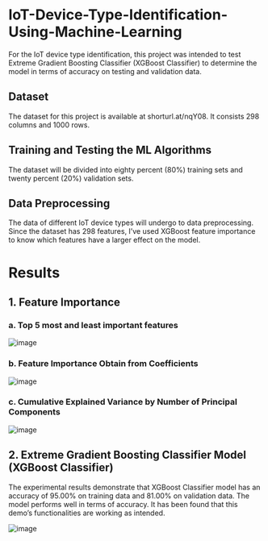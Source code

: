 # IoT-Device-Type-Identification-Using-Machine-Learning
For the IoT device type identification, this project was intended to test Extreme Gradient Boosting Classifier (XGBoost Classifier) to determine the model in terms of accuracy on testing and validation data.

## Dataset
The dataset for this project is available at shorturl.at/nqY08. It consists 298 columns and 1000 rows.

## Training and Testing the ML Algorithms
The dataset will be divided into eighty percent (80%) training sets and twenty percent (20%) validation sets.

## Data Preprocessing
The data of different IoT device types will undergo to data preprocessing. Since the dataset has 298 features, I’ve used XGBoost feature importance to know which features have a larger effect on the model.

# Results

## 1. Feature Importance
### a. Top 5 most and least important features
![image](https://user-images.githubusercontent.com/22261606/198205722-13c38ad6-2293-4e14-8aff-8a0ab2180ffa.png)
### b. Feature Importance Obtain from Coefficients
![image](https://user-images.githubusercontent.com/22261606/198205786-8409c076-135a-4e6c-ad3c-7dbf08b622cc.png)
### c.	Cumulative Explained Variance by Number of Principal Components
![image](https://user-images.githubusercontent.com/22261606/198205832-1ae366a9-7dcc-4dd1-b2ab-71b6a0ce3e85.png)

## 2. Extreme Gradient Boosting Classifier Model (XGBoost Classifier)
The experimental results demonstrate that XGBoost Classifier model has an accuracy of 95.00% on training data and 81.00% on validation data. The model performs well in terms of accuracy. It has been found that this demo’s functionalities are working as intended.

![image](https://user-images.githubusercontent.com/22261606/198205939-eae728a0-a840-4037-ba70-4d67e13353c6.png)
